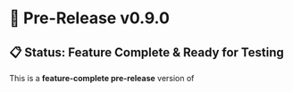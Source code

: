 # 🚀 Pre-Release v0.9.0

## 📋 Status: Feature Complete & Ready for Testing

This is a **feature-complete pre-release** version of 